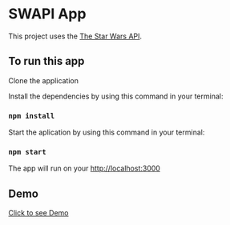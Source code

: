 # SWAPI App

This project uses the [The Star Wars API](https://swapi.dev/).

## To run this app

Clone the application

Install the dependencies by using this command in your terminal:

### `npm install`

Start the aplication by using this command in your terminal:

### `npm start`

The app will run on your [http://localhost:3000](http://localhost:3000)

## Demo

[Click to see Demo](https://colin-masterson.github.io/SWAPI-App/)
